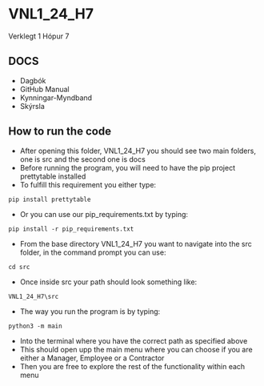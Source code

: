 # VNL1_24_H7
Verklegt 1 Hópur 7

## DOCS
  - Dagbók
  - GitHub Manual
  - Kynningar-Myndband
  - Skýrsla

## How to run the code
  - After opening this folder, VNL1_24_H7 you should see two main folders, one is src and the second one is docs
  - Before running the program, you will need to have the pip project prettytable installed
  - To fulfill this requirement you either type:
```
pip install prettytable
```
  - Or you can use our pip_requirements.txt by typing:
```
pip install -r pip_requirements.txt
```
  - From the base directory VNL1_24_H7 you want to navigate into the src folder, in the command prompt you can use:
```
cd src 
```
  - Once inside src your path should look something like:
```
VNL1_24_H7\src
```
  - The way you run the program is by typing:
```
python3 -m main
```
  - Into the terminal where you have the correct path as specified above
  - This should open upp the main menu where you can choose if you are either a Manager, Employee or a Contractor
  - Then you are free to explore the rest of the functionality within each menu
